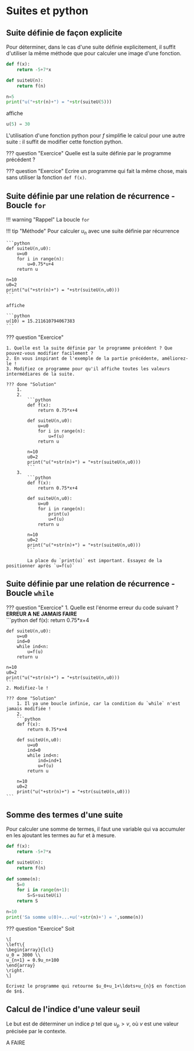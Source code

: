 # Suites et python

## Suite définie de façon explicite

<!--!!! tip "Méthode"-->
Pour déterminer, dans le cas d'une suite définie explicitement, il suffit d'utiliser la même méthode que pour calculer une image d'une fonction.

```python
def f(x):
	return -5+7*x

def suiteU(n):
	return f(n)

n=5
print("u("+str(n)+") = "+str(suiteU(5)))
```

affiche

```python
u(5) = 30
```

L'utilisation d'une fonction python pour $f$ simplifie le calcul pour une autre suite : 
il suffit de modifier cette fonction python.

??? question "Exercice"
	Quelle est la suite définie par le programme précédent ?
	
??? question "Exercice"
	Ecrire un programme qui fait la même chose, mais sans utiliser la fonction `def f(x)`.

## Suite définie par une relation de récurrence - Boucle `for`

!!! warning "Rappel"
	La boucle `for`

!!! tip "Méthode"
	Pour calculer $u_n$ avec une suite définie par récurrence
	
	```python
	def suiteU(n,u0):
		u=u0
		for i in range(n):
			u=0.75*u+4
		return u
	
	n=10
	u0=2
	print("u("+str(n)+") = "+str(suiteU(n,u0)))
	```
	
	affiche
	
	```python
	u(10) = 15.211610794067383
	```
	
??? question "Exercice"
	
	1. Quelle est la suite définie par le programme précédent ? Que pouvez-vous modifier facilement ?
	2. En vous inspirant de l'exemple de la partie précédente, améliorez-le !
	3. Modifiez ce programme pour qu'il affiche toutes les valeurs intermédiares de la suite.

	??? done "Solution"	
		1. 
		2.	
			```python
			def f(x):
				return 0.75*x+4

			def suiteU(n,u0):
				u=u0
				for i in range(n):
					u=f(u)
				return u

			n=10
			u0=2
			print("u("+str(n)+") = "+str(suiteU(n,u0)))
			```
		3. 
			```python
			def f(x):
				return 0.75*x+4

			def suiteU(n,u0):
				u=u0
				for i in range(n):
					print(u)
					u=f(u)
				return u

			n=10
			u0=2
			print("u("+str(n)+") = "+str(suiteU(n,u0)))
			```
			
			La place du `print(u)` est important. Essayez de la positionner après `u=f(u)`
		
## Suite définie par une relation de récurrence - Boucle `while`

??? question "Exercice" 
	1. Quelle est l'énorme erreur du code suivant ? **ERREUR A NE JAMAIS FAIRE**</br>
	```python
	def f(x):
		return 0.75*x+4
	
	def suiteU(n,u0):
		u=u0
		ind=0
		while ind<n:
			u=f(u)
		return u

	n=10
	u0=2
	print("u("+str(n)+") = "+str(suiteU(n,u0)))
	```
	2. Modifiez-le !
	
	??? done "Solution" 
		1. Il ya une boucle infinie, car la condition du `while` n'est jamais modifiée !
		2. 
		```python
		def f(x):
			return 0.75*x+4
		
		def suiteU(n,u0):
			u=u0
			ind=0
			while ind<n:
				ind=ind+1
				u=f(u)
			return u

		n=10
		u0=2
		print("u("+str(n)+") = "+str(suiteU(n,u0)))
	```

## Somme des termes d'une suite

Pour calculer une somme de termes, il faut une variable qui va accumuler en les ajoutant les termes
au fur et à mesure.

```python
def f(x):
	return -5+7*x

def suiteU(n):
	return f(n)
	
def somme(n):
	S=0
	for i in range(n+1):
		S=S+suiteU(i)
	return S

n=10
print('Sa somme u(0)+...+u('+str(n)+') = ',somme(n))
```

??? question "Exercice"
	Soit 
	
	\[
	\left\{
	\begin{array}{lcl}
	u_0 = 3000 \\
	u_{n+1} = 0.9u_n+100
	\end{array}
	\right.
	\]
	
	Ecrivez le programme qui retourne $u_0+u_1+\ldots+u_{n}$ en fonction de $n$.

## Calcul de l'indice d'une valeur seuil

Le but est de déterminer un indice $p$ tel que $u_p > v$, où $v$ est une valeur précisée par le contexte.

A FAIRE